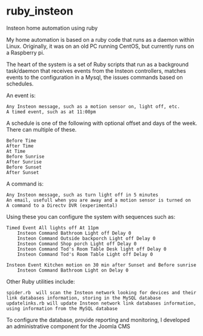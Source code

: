 ruby_insteon
============

Insteon home automation using ruby

My home automation is based on a ruby code that runs as a daemon within Linux.  Originally, it was on an old PC running CentOS, but currently runs on a Raspberry pi.

The heart of the system is a set of Ruby scripts that run as a background task/daemon that receives events from the Insteon controllers, matches events to the configuration in a Mysql, the issues commands based on schedules.

An event is:

	Any Insteon message, such as a motion sensor on, light off, etc.
	A timed event, such as at 11:00pm

A schedule is one of the following with optional offset and days of the week.  There can multiple of these.

	Before Time
	After Time
	At Time
	Before Sunrise
	After Sunrise
	Before Sunset
	After Sunset

A command is:

	Any Insteon message, such as turn light off in 5 minutes
	An email, usefull when you are away and a motion sensor is turned on
	A command to a Directv DVR (experimental)

Using these you can configure the system with sequences such as:

	Timed Event All lights off At 11pm
  		Insteon Command Bathroom Light off Delay 0
		Insteon Command Outside backporch Light off Delay 0
		Insteon Command Shop porch Light off Delay 0
		Insteon Command Tod's Room Table Desk light off Delay 0
		Insteon Command Tod's Room Table Light off Delay 0

	Insteon Event Kitchen motion on 30 min after Sunset and Before sunrise
		Insteon Command Bathroom Light on Delay 0

Other Ruby utilities include:

	spider.rb  will scan the Insteon network looking for devices and their link databases information, storing in the MySQL database
	updatelinks.rb will update Insteon network link databases information, using information from the MySQL database
	
To configure the database, provide reporting and monitoring,  I developed an administrative component for the Joomla CMS
